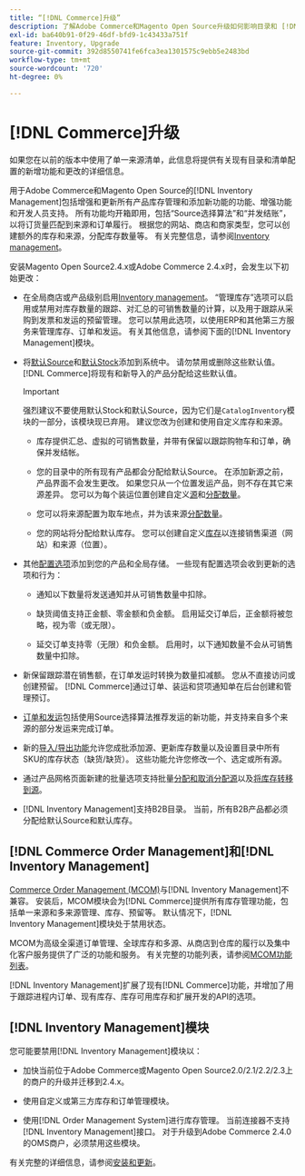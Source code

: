 ```yaml
---
title: “[!DNL Commerce]升级”
description: 了解Adobe Commerce和Magento Open Source升级如何影响目录和 [!DNL Inventory Management] 配置。
exl-id: ba640b91-0f29-46df-bfd9-1c43433a751f
feature: Inventory, Upgrade
source-git-commit: 392d8550741fe6fca3ea1301575c9ebb5e2483bd
workflow-type: tm+mt
source-wordcount: '720'
ht-degree: 0%

---
```


# [!DNL Commerce]升级

如果您在以前的版本中使用了单一来源清单，此信息将提供有关现有目录和清单配置的新增功能和更改的详细信息。

用于Adobe Commerce和Magento Open Source的[!DNL Inventory Management]包括增强和更新所有产品库存管理和添加新功能的功能、增强功能和开发人员支持。 所有功能均开箱即用，包括“Source选择算法”和“并发结账”，以将订货量匹配到来源和订单履行。 根据您的网站、商店和商家类型，您可以创建额外的库存和来源，分配库存数量等。 有关完整信息，请参阅[Inventory management](introduction.md)。

安装Magento Open Source2.4.x或Adobe Commerce 2.4.x时，会发生以下初始更改：

- 在全局商店或产品级别启用[Inventory management](enable.md)。 “管理库存”选项可以启用或禁用对库存数量的跟踪、对汇总的可销售数量的计算，以及用于跟踪从采购到发票和发运的预留管理。 您可以禁用此选项，以使用ERP和其他第三方服务来管理库存、订单和发运。 有关其他信息，请参阅下面的[!DNL Inventory Management]模块。

- 将[默认Source](sources-manage.md)和[默认Stock](stocks-manage.md)添加到系统中。 请勿禁用或删除这些默认值。 [!DNL Commerce]将现有和新导入的产品分配给这些默认值。

  >[!IMPORTANT]
  >
  >强烈建议不要使用默认Stock和默认Source，因为它们是`CatalogInventory`模块的一部分，该模块现已弃用。 建议您改为创建和使用自定义库存和来源。

   - 库存提供汇总、虚拟的可销售数量，并带有保留以跟踪购物车和订单，确保并发结帐。

   - 您的目录中的所有现有产品都会分配给默认Source。 在添加新源之前，产品界面不会发生更改。 如果您只从一个位置发运产品，则不存在其它来源差异。 您可以为每个装运位置创建自定义[源](sources-add.md)和[分配数量](quantities-manage.md)。

   - 您可以将来源配置为取车地点，并为该来源[分配数量](quantities-manage.md)。

   - 您的网站将分配给默认库存。 您可以创建自定义[库存](stocks-add.md)以连接销售渠道（网站）和来源（位置）。

- 其他[配置选项](configuration.md)添加到您的产品和全局存储。 一些现有配置选项会收到更新的选项和行为：

   - 通知以下数量将发送通知并从可销售数量中扣除。

   - 缺货阈值支持正金额、零金额和负金额。 启用延交订单后，正金额将被忽略，视为零（或无限）。

   - 延交订单支持零（无限）和负金额。 启用时，以下通知数量不会从可销售数量中扣除。

- 新保留跟踪潜在销售额，在订单发运时转换为数量扣减额。 您从不直接访问或创建预留。 [!DNL Commerce]通过订单、装运和贷项通知单在后台创建和管理预订。

- [订单和发运](shipments.md)包括使用Source选择算法推荐发运的新功能，并支持来自多个来源的部分发运来完成订单。

- 新的[导入/导出功能](inventory-import-export.md)允许您成批添加源、更新库存数量以及设置目录中所有SKU的库存状态（缺货/缺货）。 这些功能允许您修改一个、选定或所有源。

- 通过产品网格页面新建的批量选项支持批量[分配和取消分配源](bulk-assignment.md)以及[将库存转移到源](inventory-transfer.md)。

- [!DNL Inventory Management]支持B2B目录。 当前，所有B2B产品都必须分配给默认Source和默认库存。

## [!DNL Commerce Order Management]和[!DNL Inventory Management]

[Commerce Order Management (MCOM)][1]与[!DNL Inventory Management]不兼容。 安装后，MCOM模块会为[!DNL Commerce]提供所有库存管理功能，包括单一来源和多来源管理、库存、预留等。 默认情况下，[!DNL Inventory Management]模块处于禁用状态。

MCOM为高级全渠道订单管理、全球库存和多源、从商店到仓库的履行以及集中化客户服务提供了广泛的功能和服务。 有关完整的功能列表，请参阅[MCOM功能列表][2]。

[!DNL Inventory Management]扩展了现有[!DNL Commerce]功能，并增加了用于跟踪进程内订单、现有库存、库存可用库存和扩展开发的API的选项。

## [!DNL Inventory Management]模块

您可能要禁用[!DNL Inventory Management]模块以：

- 加快当前位于Adobe Commerce或Magento Open Source2.0/2.1/2.2/2.3上的商户的升级并迁移到2.4.x。

- 使用自定义或第三方库存和订单管理模块。

- 使用[!DNL Order Management System]进行库存管理。 当前连接器不支持[!DNL Inventory Management]接口。 对于升级到Adobe Commerce 2.4.0的OMS商户，必须禁用这些模块。

有关完整的详细信息，请参阅[安装和更新](install-update.md)。

[1]: https://commerce-docs.github.io/oms-documentation-archive/
[2]: https://commerce-docs.github.io/oms-documentation-archive/getting-started/feature-list/
